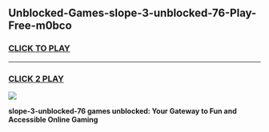 
## Unblocked-Games-slope-3-unblocked-76-Play-Free-m0bco
<h3>
<a href="https://premium76.site?title=slope-3-unblocked-76&ref=18A1">CLICK TO PLAY</a></h3>
<hr>

<h3>
<a href="https://premium76.site?title=slope-3-unblocked-76&ref=18A1">CLICK 2 PLAY</a>
  
</h3>

<a href="https://premium76.site?title=slope-3-unblocked-76&ref=18A1"><img src="https://clearcache.store/games.png"></a>


**slope-3-unblocked-76 games unblocked: Your Gateway to Fun and Accessible Online Gaming**
